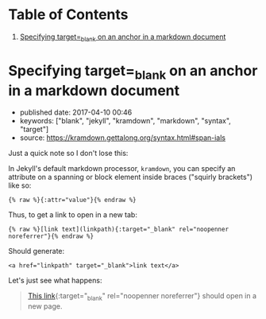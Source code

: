 
# Table of Contents

1.  [Specifying target=<sub>blank</sub> on an anchor in a markdown document](#specifying-target_blank-on-an-anchor-in-a-markdown-document)


<a id="specifying-target_blank-on-an-anchor-in-a-markdown-document"></a>

# Specifying target=<sub>blank</sub> on an anchor in a markdown document

-   published date: 2017-04-10 00:46
-   keywords: ["blank", "jekyll", "kramdown", "markdown", "syntax", "target"]
-   source: <https://kramdown.gettalong.org/syntax.html#span-ials>

Just a quick note so I don't lose this:

In Jekyll's default markdown processor, `kramdown`, you can specify an attribute on a spanning or block element inside braces ("squirly brackets") like so:

    {% raw %}{:attr="value"}{% endraw %}

Thus, to get a link to open in a new tab:

    {% raw %}[link text](linkpath){:target="_blank" rel="noopenner noreferrer"}{% endraw %}

Should generate:

    <a href="linkpath" target="_blank">link text</a>

Let's just see what happens:

> [This link](%7B%7Bpage.url%7D%7D){:target="<sub>blank</sub>" rel="noopenner noreferrer"} should open in a new page.

